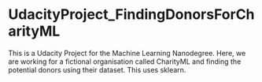 # UdacityProject_FindingDonorsForCharityML
This is a Udacity Project for the Machine Learning Nanodegree. Here, we are working for a fictional organisation called CharityML and finding the potential donors using their dataset. This uses sklearn.
